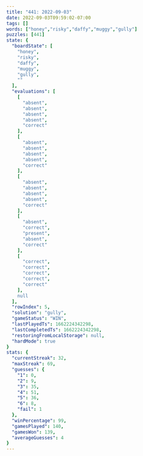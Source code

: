 ```yaml
---
title: "441: 2022-09-03"
date: 2022-09-03T09:59:02-07:00
tags: []
words: ["honey","risky","daffy","muggy","gully"]
puzzles: [441]
state: {
  "boardState": [
    "honey",
    "risky",
    "daffy",
    "muggy",
    "gully",
    ""
  ],
  "evaluations": [
    [
      "absent",
      "absent",
      "absent",
      "absent",
      "correct"
    ],
    [
      "absent",
      "absent",
      "absent",
      "absent",
      "correct"
    ],
    [
      "absent",
      "absent",
      "absent",
      "absent",
      "correct"
    ],
    [
      "absent",
      "correct",
      "present",
      "absent",
      "correct"
    ],
    [
      "correct",
      "correct",
      "correct",
      "correct",
      "correct"
    ],
    null
  ],
  "rowIndex": 5,
  "solution": "gully",
  "gameStatus": "WIN",
  "lastPlayedTs": 1662224342298,
  "lastCompletedTs": 1662224342298,
  "restoringFromLocalStorage": null,
  "hardMode": true
}
stats: {
  "currentStreak": 32,
  "maxStreak": 69,
  "guesses": {
    "1": 0,
    "2": 9,
    "3": 35,
    "4": 51,
    "5": 36,
    "6": 8,
    "fail": 1
  },
  "winPercentage": 99,
  "gamesPlayed": 140,
  "gamesWon": 139,
  "averageGuesses": 4
}
---
```


<!-- more -->
